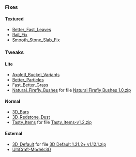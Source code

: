 ### Fixes

#### Textured

- [Better_Fast_Leaves](src/Fixes/Textured/Better_Fast_Leaves/Credits/Fixes.Textured.Better_Fast_Leaves.md)
- [Rail_Fix](src/Fixes/Textured/Rail_Fix/Credits/Fixes.Textured.Rail_Fix.md)
- [Smooth_Stone_Slab_Fix](src/Fixes/Textured/Smooth_Stone_Slab_Fix/Credits/Fixes.Textured.Smooth_Stone_Slab_Fix.md)

### Tweaks

#### Lite

- [Axolotl_Bucket_Variants](src/Tweaks/Normal/Axolotl_Bucket_Variants/Credits/Tweaks.Normal.Axolotl_Bucket_Variants.md)
- [Better_Particles](src/Tweaks/Normal/Better_Particles/Credits/Tweaks.Normal.Better_Particles.md)
- [Fast_Better_Grass](src/Tweaks/Normal/Fast_Better_Grass/Credits/Tweaks.Normal.Fast_Better_Grass.md)
- [Natural_Firefly_Bushes](src/Tweaks/Normal/Natural_Firefly_Bushes/Credits/Tweaks.Normal.Natural_Firefly_Bushes.md) for file [Natural Firefly Bushes 1.0.zip](src/Tweaks/Normal/Natural%20Firefly%20Bushes%201.0.zip)

#### Normal

- [3D_Bars](src/Tweaks/Normal/3D_Bars/Credits/Tweaks.Normal.3D_Bars.md)
- [3D_Redstone_Dust](src/Tweaks/Normal/3D_Redstone_Dust/Credits/Tweaks.Normal.3D_Redstone_Dust.md)
- [Tasty_Items](src/Tweaks/Normal/Tasty_Items/Credits/Tweaks.Normal.Tasty_Items.md) for file [Tasty_Items-v1.2.zip](src/Tweaks/Normal/Tasty_Items-v1.2.zip)

#### External

- [3D_Default](src/Tweaks/External/3D_Default/Credits/Tweaks.External.3D_Default.md) for file [3D Default 1.21.2+ v1.12.1.zip](src/Tweaks/External/3D%20Default%201.21.2+%20v1.12.1.zip)
- [UltiCraft-Models3D](src/Tweaks/External/UltiCraft-Models3D/Credits/Tweaks.External.UltiCraft-Models3D.md)
